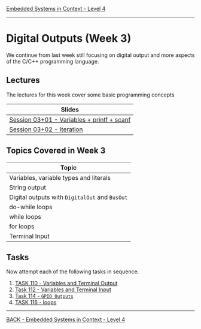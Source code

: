 [Embedded Systems in Context - Level 4](README.md)

---

# Digital Outputs (Week 3)
We continue from last week still focusing on digital output and more aspects of the C/C++ programming language.

## Lectures
The lectures for this week cover some basic programming concepts

| Slides |
| --- |
| [Session 03+01 - Variables + printf + scanf](https://liveplymouthac-my.sharepoint.com/:p:/g/personal/nicholas_outram_plymouth_ac_uk/ET-lZkT0siJEp6p10C06lxYBYltE1AaFuhY6dRLyHyBcTg?e=uJ3PK4) |
| [Session 03+02 - Iteration](https://liveplymouthac-my.sharepoint.com/:p:/g/personal/nicholas_outram_plymouth_ac_uk/EehKTtTJ5ahPg7nl395kuuEBnFX4gvgVrEQLRLGAeVRn5A) |

## Topics Covered in Week 3

| Topic |
| --- |
| Variables, variable types and literals |
| String output |
| Digital outputs with `DigitalOut` and `BusOut` |
| do-while loops |
| while loops |
| for loops |
| Terminal Input |


## Tasks
Now attempt each of the following tasks in sequence.

1. [TASK 110 - Variables and Terminal Output](TASK110.md)
1. [Task 112 - Variables and Terminal Input](TASK112.md)
1. [Task 114 - `GPIO Outputs`](TASK114.md)
1. [TASK 116 - loops ](TASK116.md)

---

[BACK - Embedded Systems in Context - Level 4](README.md)
